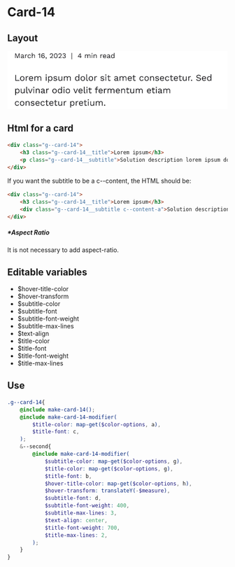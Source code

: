 # Card-14

## Layout

![alt text][card-14]

[card-14]: /src/img/global-components/card/card-14.jpg

## Html for a card

```html
<div class="g--card-14">
    <h3 class="g--card-14__title">Lorem ipsum</h3>
    <p class="g--card-14__subtitle">Solution description lorem ipsum dolor sit amet consectetur.</p>
</div>
```

If you want the subtitle to be a c--content, the HTML should be:
```html
<div class="g--card-14">
    <h3 class="g--card-14__title">Lorem ipsum</h3>
    <div class="g--card-14__subtitle c--content-a">Solution description lorem ipsum dolor sit amet consectetur.</div>
</div>
```

##### \*Aspect Ratio

It is not necessary to add aspect-ratio.

## Editable variables

- $hover-title-color
- $hover-transform
- $subtitle-color
- $subtitle-font
- $subtitle-font-weight
- $subtitle-max-lines
- $text-align
- $title-color
- $title-font
- $title-font-weight
- $title-max-lines

## Use

```scss
.g--card-14{
    @include make-card-14();
    @include make-card-14-modifier(
        $title-color: map-get($color-options, a),
        $title-font: c,
    );
    &--second{
        @include make-card-14-modifier(
            $subtitle-color: map-get($color-options, g),
            $title-color: map-get($color-options, g),
            $title-font: b,
            $hover-title-color: map-get($color-options, h),
            $hover-transform: translateY(-$measure),
            $subtitle-font: d,
            $subtitle-font-weight: 400,
            $subtitle-max-lines: 3,
            $text-align: center,
            $title-font-weight: 700,
            $title-max-lines: 2,
        );
    }
}
```
